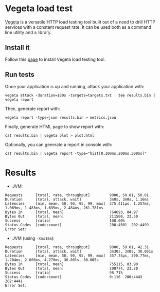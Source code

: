 # Vegeta load test

[Vegeta](https://github.com/tsenart/vegeta) is a versatile HTTP load testing tool
built out of a need to drill HTTP services with a constant request rate. It can
be used both as a command line utility and a library.

## Install it

Follow this [page](https://github.com/tsenart/vegeta#install) to install Vegeta
load testing tool.

## Run tests

Once your application is up and running, attack your application with:
```
vegeta attack -duration=180s -targets=targets.txt | tee results.bin | vegeta report
```

Then, generate report with:
```
vegeta report -type=json results.bin > metrics.json
```

Finally, generate HTML page to show report with:
```
cat results.bin | vegeta plot > plot.html
```

Optionally, you can generate a report in console with:
```
cat results.bin | vegeta report -type="hist[0,100ms,200ms,300ms]"
```

# Results

* JVM:
```
Requests      [total, rate, throughput]         9000, 50.01, 50.01
Duration      [total, attack, wait]             3m0s, 3m0s, 1.16ms
Latencies     [min, mean, 50, 90, 95, 99, max]  375.411µs, 1.257ms, 1.069ms, 1.483ms, 1.635ms, 2.484ms, 261.781ms
Bytes In      [total, mean]                     764693, 84.97
Bytes Out     [total, mean]                     211500, 23.50
Success       [ratio]                           100.00%
Status Codes  [code:count]                      200:4501  202:4499  
Error Set:
```

* JVM (using `-Xmx18m`):
```
Requests      [total, rate, throughput]         9000, 50.01, 42.31
Duration      [total, attack, wait]             3m30s, 3m0s, 30.001s
Latencies     [min, mean, 50, 90, 95, 99, max]  357.74µs, 390.77ms, 1.204ms, 2.066ms, 4.278ms, 30.001s, 30.005s
Bytes In      [total, mean]                     755115, 83.90
Bytes Out     [total, mean]                     208774, 23.20
Success       [ratio]                           98.71%
Status Codes  [code:count]                      0:116  200:4443  202:4441  
Error Set:
```
